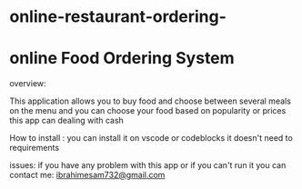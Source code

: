 # online-restaurant-ordering- #
# online Food Ordering System #
overview:

This application allows you to buy food and choose between several meals on the menu
and you can choose your food based on popularity or prices 
this app can dealing with cash 

How to install : 
you can install it on vscode or codeblocks 
it doesn't need to requirements 

issues:
if you have any problem with this app 
or if you can't run it 
you can contact me: ibrahimesam732@gmail.com

